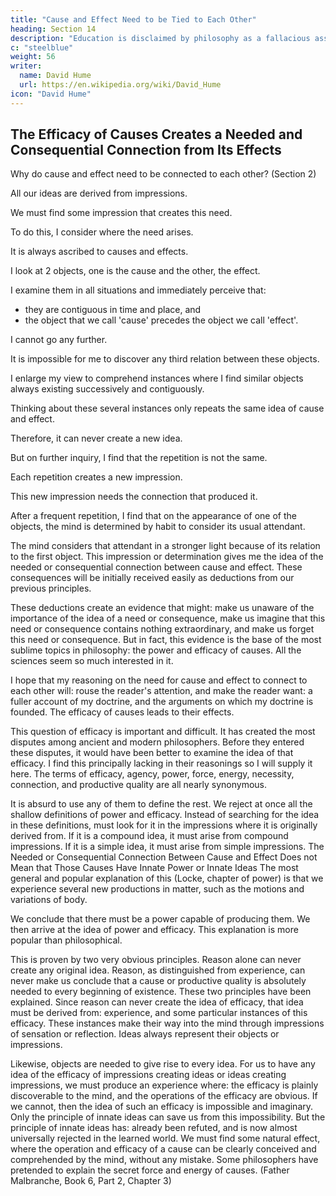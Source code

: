 ```yaml
---
title: "Cause and Effect Need to be Tied to Each Other"
heading: Section 14
description: "Education is disclaimed by philosophy as a fallacious assent to any opinion"
c: "steelblue"
weight: 56
writer:
  name: David Hume
  url: https://en.wikipedia.org/wiki/David_Hume
icon: "David Hume"
---
```



## The Efficacy of Causes Creates a Needed and Consequential Connection from Its Effects

<!-- I have explained how we:
- reason beyond our immediate impressions, and
- conclude that such causes must have such effects -->

Why do cause and effect need to be connected to each other? (Section 2)

All our ideas are derived from impressions.

We must find some impression that creates this need.

To do this, I consider where the need arises.

It is always ascribed to causes and effects.

I look at 2 objects, one is the cause and the other, the effect.

I examine them in all situations and immediately perceive that:
- they are contiguous in time and place, and
- the object that we call 'cause' precedes the object we call 'effect'.

I cannot go any further.

It is impossible for me to discover any third relation between these objects.

I enlarge my view to comprehend instances where I find similar objects always existing successively and contiguously.

Thinking about these several instances only repeats the same idea of cause and effect.

Therefore, it can never create a new idea.

But on further inquiry, I find that the repetition is not the same.

Each repetition creates a new impression.

This new impression needs the connection that produced it.

After a frequent repetition, I find that on the appearance of one of the objects, the mind is determined by habit to consider its usual attendant.

The mind considers that attendant in a stronger light because of its relation to the first object.
This impression or determination gives me the idea of the needed or consequential connection between cause and effect.
These consequences will be initially received easily as deductions from our previous principles.

These deductions create an evidence that might:
make us unaware of the importance of the idea of a need or consequence,
make us imagine that this need or consequence contains nothing extraordinary, and
make us forget this need or consequence.
But in fact, this evidence is the base of the most sublime topics in philosophy: the power and efficacy of causes.
All the sciences seem so much interested in it.

I hope that my reasoning on the need for cause and effect to connect to each other will:
rouse the reader's attention, and
make the reader want:
a fuller account of my doctrine, and
the arguments on which my doctrine is founded.
The efficacy of causes leads to their effects.

This question of efficacy is important and difficult.
It has created the most disputes among ancient and modern philosophers.
Before they entered these disputes, it would have been better to examine the idea of that efficacy.
I find this principally lacking in their reasonings so I will supply it here.
The terms of efficacy, agency, power, force, energy, necessity, connection, and productive quality are all nearly synonymous.

It is absurd to use any of them to define the rest.
We reject at once all the shallow definitions of power and efficacy.
Instead of searching for the idea in these definitions, must look for it in the impressions where it is originally derived from.
If it is a compound idea, it must arise from compound impressions.
If it is a simple idea, it must arise from simple impressions.
The Needed or Consequential Connection Between Cause and Effect Does not Mean that Those Causes Have Innate Power or Innate Ideas
The most general and popular explanation of this (Locke, chapter of power) is that we experience several new productions in matter, such as the motions and variations of body.

We conclude that there must be a power capable of producing them.
We then arrive at the idea of power and efficacy.
This explanation is more popular than philosophical.

This is proven by two very obvious principles.
Reason alone can never create any original idea.
Reason, as distinguished from experience, can never make us conclude that a cause or productive quality is absolutely needed to every beginning of existence.
These two principles have been explained.
Since reason can never create the idea of efficacy, that idea must be derived from:
experience, and
some particular instances of this efficacy.
These instances make their way into the mind through impressions of sensation or reflection.
Ideas always represent their objects or impressions.

Likewise, objects are needed to give rise to every idea.
For us to have any idea of the efficacy of impressions creating ideas or ideas creating impressions, we must produce an experience where:
the efficacy is plainly discoverable to the mind, and
the operations of the efficacy are obvious.
If we cannot, then the idea of such an efficacy is impossible and imaginary.
Only the principle of innate ideas can save us from this impossibility.
But the principle of innate ideas has:
already been refuted, and
is now almost universally rejected in the learned world.
We must find some natural effect, where the operation and efficacy of a cause can be clearly conceived and comprehended by the mind, without any mistake.
Some philosophers have pretended to explain the secret force and energy of causes. (Father Malbranche, Book 6, Part 2, Chapter 3)

